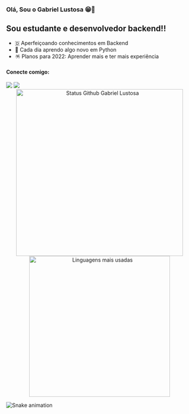 ### Olá, Sou o Gabriel Lustosa 😁👋

## Sou estudante e desenvolvedor backend!!

- 🇩 Aperfeiçoando conhecimentos em Backend
- 🐍 Cada dia aprendo algo novo em Python
- 🪅 Planos para 2022: Aprender mais e ter mais experiência 

#### Conecte comigo:

<div>
  <a href="https://instagram.com/gabriel.lustosax" target="_blank"><img src="https://img.shields.io/badge/-Instagram-%23E4405F?style=for-the-badge&logo=instagram&logoColor=white" target="_blank"></a>
  <a href="https://www.linkedin.com/in/gabriel-lustosa-a58658223/" target="_blank"><img src="https://img.shields.io/badge/-LinkedIn-%230077B5?style=for-the-badge&logo=linkedin&logoColor=white" target="_blank"></a> 
</div>

<div align="center">
<img width="450em" alt="Status Github Gabriel Lustosa" src="https://github-readme-stats.vercel.app/api?username=gabrielustosa&show_icons=true&theme=dracula" />
<img width="380em" alt="Linguagens mais usadas" src="https://github-readme-stats.vercel.app/api/top-langs/?username=gabrielustosa&layout=compact&theme=dracula"/>
</div>

![Snake animation](https://github.com/gabrielustosa/gabrielustosa/blob/output/github-contribution-grid-snake.svg)
